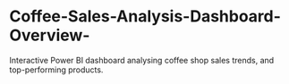# Coffee-Sales-Analysis-Dashboard-Overview-
Interactive Power BI dashboard analysing coffee shop sales trends, and top-performing products.
